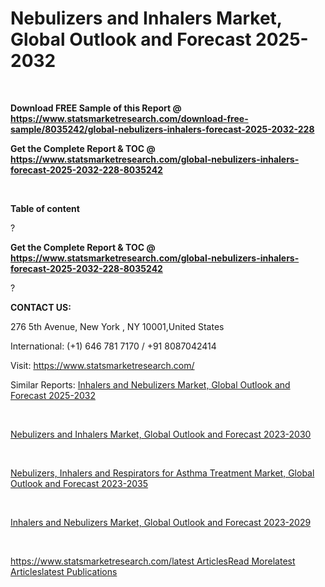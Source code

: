 <h1>Nebulizers and Inhalers Market, Global Outlook and Forecast 2025-2032</h1><br/><p><strong>Download FREE Sample of this Report @ <a href="https://www.statsmarketresearch.com/download-free-sample/8035242/global-nebulizers-inhalers-forecast-2025-2032-228">https://www.statsmarketresearch.com/download-free-sample/8035242/global-nebulizers-inhalers-forecast-2025-2032-228</a></strong></p>
 
 
 
 <div><b>Get the Complete Report & TOC @ <a href="https://www.statsmarketresearch.com/global-nebulizers-inhalers-forecast-2025-2032-228-8035242">https://www.statsmarketresearch.com/global-nebulizers-inhalers-forecast-2025-2032-228-8035242</a></b></div>
 
 
 
 <p><br />
 
 <b>Table of content</b></p>
 
 
 
 <p>? </p>
 
 
 
 <div><b>Get the Complete Report & TOC @ <a href="https://www.statsmarketresearch.com/global-nebulizers-inhalers-forecast-2025-2032-228-8035242">https://www.statsmarketresearch.com/global-nebulizers-inhalers-forecast-2025-2032-228-8035242</a></b></div>
 
 
 
 <p>? </p>
 
 
 
 <p><b>CONTACT US:</b><br />
 
 276 5th Avenue, New York , NY 10001,United States<br />
 
 International: (+1) 646 781 7170 / +91 8087042414<br />
 
 Visit: <a href="https://www.statsmarketresearch.com/">https://www.statsmarketresearch.com/</a><br />
 
 Similar Reports: <a href="https://www.statsmarketresearch.com/global-nebulizers-inhalers-forecast-2025-2032-228-8035242">Inhalers and Nebulizers Market, Global Outlook and Forecast 2025-2032</a><br />
 
 <br />
 
 <a href="https://www.statsmarketresearch.com/global-nebulizers-inhalers-forecast-2025-2032-228-8035242">Nebulizers and Inhalers Market, Global Outlook and Forecast 2023-2030</a><br />
 
 <br />
 
 <a href="https://www.statsmarketresearch.com/global-nebulizers-inhalers-forecast-2025-2032-228-8035242">Nebulizers, Inhalers and Respirators for Asthma Treatment Market, Global Outlook and Forecast 2023-2035</a><br />
 
 <br />
 
 <a href="https://www.statsmarketresearch.com/global-nebulizers-inhalers-forecast-2025-2032-228-8035242">Inhalers and Nebulizers Market, Global Outlook and Forecast 2023-2029</a><br />
 
 <br />
 
 <a href="https://gyeongbokgung.com">https://www.statsmarketresearch.com/</a><a href="https://hallyeomaritime.com">latest Articles</a><a href="https://jingwansa.com">Read More</a><a href="https://nguoiviet.jp/">latest Articles</a><a href="https://www.intelmarketresearch.com/">latest Publications</a></p>
